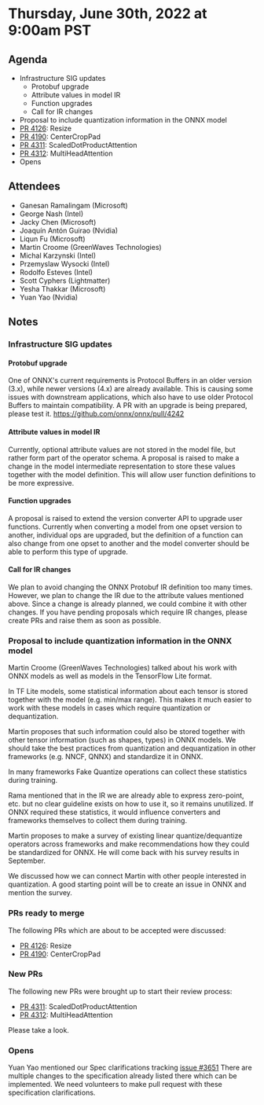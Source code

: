 # Thursday, June 30th, 2022 at 9:00am PST

## Agenda

* Infrastructure SIG updates
  * Protobuf upgrade
  * Attribute values in model IR
  * Function upgrades
  * Call for IR changes
* Proposal to include quantization information in the ONNX model
* [PR 4126](https://github.com/onnx/onnx/pull/4126): Resize
* [PR 4190](https://github.com/onnx/onnx/pull/4190): CenterCropPad
* [PR 4311](https://github.com/onnx/onnx/pull/4311): ScaledDotProductAttention
* [PR 4312](https://github.com/onnx/onnx/pull/4312): MultiHeadAttention
* Opens

## Attendees 

* Ganesan Ramalingam (Microsoft)
* George Nash (Intel)
* Jacky Chen (Microsoft)
* Joaquín Antón Guirao (Nvidia)
* Liqun Fu (Microsoft)
* Martin Croome (GreenWaves Technologies)
* Michal Karzynski (Intel)
* Przemyslaw Wysocki (Intel)
* Rodolfo Esteves (Intel)
* Scott Cyphers (Lightmatter)
* Yesha Thakkar (Microsoft)
* Yuan Yao (Nvidia)

## Notes

### Infrastructure SIG updates

#### Protobuf upgrade

One of ONNX's current requirements is Protocol Buffers in an older version (3.x), while newer versions (4.x)
are already available. This is causing some issues with downstream applications, which also have to use
older Protocol Buffers to maintain compatibility. A PR with an upgrade is being prepared, please test it.
https://github.com/onnx/onnx/pull/4242

#### Attribute values in model IR

Currently, optional attribute values are not stored in the model file, but rather form part of the operator schema.
A proposal is raised to make a change in the model intermediate representation to store these values together with the
model definition. This will allow user function definitions to be more expressive.


#### Function upgrades

A proposal is raised to extend the version converter API to upgrade user functions. Currently when converting a model from
one opset version to another, individual ops are upgraded, but the definition of a function can also change from one 
opset to another and the model converter should be able to perform this type of upgrade.

#### Call for IR changes

We plan to avoid changing the ONNX Protobuf IR definition too many times. However, we plan to change the IR due to
the attribute values mentioned above. Since a change is already planned, we could combine it with other changes.
If you have pending proposals which require IR changes, please create PRs and raise them as soon as possible.


### Proposal to include quantization information in the ONNX model

Martin Croome (GreenWaves Technologies) talked about his work with ONNX models as well as models 
in the TensorFlow Lite format.

In TF Lite models, some statistical information about each tensor is stored together with the model 
(e.g. min/max range). This makes it much easier to work with these models in cases which require quantization
or dequantization.

Martin proposes that such information could also be stored together with other tensor information (such as shapes, types)
in ONNX models. We should take the best practices from quantization and dequantization in other frameworks
(e.g. NNCF, QNNX) and standardize it in ONNX.

In many frameworks Fake Quantize operations can collect these statistics during training.

Rama mentioned that in the IR we are already able to express zero-point, etc. but no clear
guideline exists on how to use it, so it remains unutilized. If ONNX required these statistics,
it would influence converters and frameworks themselves to collect them during training.

Martin proposes to make a survey of existing linear quantize/dequantize operators across frameworks
and make recommendations how they could be standardized for ONNX. He will come back with his survey results
in September.

We discussed how we can connect Martin with other people interested in quantization. A good starting point will
be to create an issue in ONNX and mention the survey. 


###  PRs ready to merge

The following PRs which are about to be accepted were discussed:

* [PR 4126](https://github.com/onnx/onnx/pull/4126): Resize
* [PR 4190](https://github.com/onnx/onnx/pull/4190): CenterCropPad

### New PRs

The following new PRs were brought up to start their review process:

* [PR 4311](https://github.com/onnx/onnx/pull/4311): ScaledDotProductAttention
* [PR 4312](https://github.com/onnx/onnx/pull/4312): MultiHeadAttention

Please take a look. 


### Opens

Yuan Yao mentioned our Spec clarifications tracking [issue #3651](https://github.com/onnx/onnx/issues/3651)
There are multiple changes to the specification already listed there which can be implemented. 
We need volunteers to make pull request with these specification clarifications.
